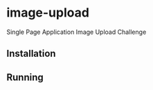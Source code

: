 # image-upload
Single Page Application Image Upload Challenge

<!-- Explain what front-end framework you have used and why you chose it -->

## Installation

<!-- Explain installation instructions here -->

## Running

<!-- Explain how to run the app here -->
